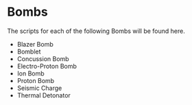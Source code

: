 # Bombs

The scripts for each of the following Bombs will be found here.

* Blazer Bomb
* Bomblet
* Concussion Bomb
* Electro-Proton Bomb
* Ion Bomb
* Proton Bomb
* Seismic Charge
* Thermal Detonator
